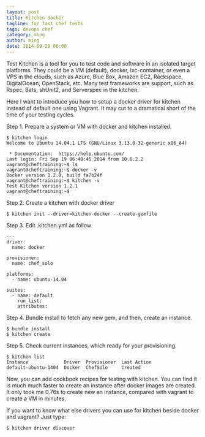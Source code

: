 ```yaml
---
layout: post
title: Kitchen docker
tagline: for fast chef tests
tags: devops chef
category: ming
author: ming
date: 2014-09-29 06:00
---
```

Test Kitchen is a tool for you to test code and software in an isolated target
platforms. They could be a VM (default), docker, lxc-container, or even a VPS
in the clouds, such as Azure, Blue Box, Amazon EC2, Rackspace, DigitalOcean,
OpenStack, etc. Many test frameworks are support, such as Rspec, Bats, shUnit2,
and Serverspec in the kitchen.

Here I want to introduce you how to setup a docker driver for kitchen instead of
default one using Vagrant. It may cut to a dramatical short of the time of your
testing cycles.

Step 1. Prepare a system or VM with docker and kitchen installed.


    $ kitchen login
    Welcome to Ubuntu 14.04.1 LTS (GNU/Linux 3.13.0-32-generic x86_64)

     * Documentation:  https://help.ubuntu.com/
    Last login: Fri Sep 19 06:40:45 2014 from 10.0.2.2
    vagrant@cheftraining:~$ ls
    vagrant@cheftraining:~$ docker -v
    Docker version 1.2.0, build fa7b24f
    vagrant@cheftraining:~$ kitchen -v
    Test Kitchen version 1.2.1
    vagrant@cheftraining:~$

Step 2. Create a kitchen with docker driver

    $ kitchen init --driver=kitchen-docker --create-gemfile

Step 3. Edit .kitchen.yml as follow

    ---
    driver:
      name: docker

    provisioner:
      name: chef_solo

    platforms:
      - name: ubuntu-14.04

    suites:
      - name: default
        run_list:
        attributes:

Step 4. Bundle install to fetch any new gem, and then, create an instance.

    $ bundle install
    $ kitchen create

Step 5. Check current instances, which ready for your provisioning.

    $ kitchen list
    Instance             Driver  Provisioner  Last Action
    default-ubuntu-1404  Docker  ChefSolo     Created

Now, you can add cookbook recipes for testing with kitchen. You can find it is
much much faster to create an instance after docker images are created. It only
took me 0.76s to create new an instance, compared with vagrant to create a VM in
minutes.

If you want to know what else drivers you can use for kitchen beside docker and
vagrant? Just type:

    $ kitchen driver discover

